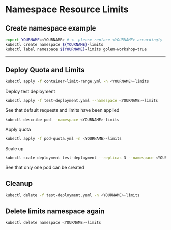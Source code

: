 # Namespace Resource Limits

## Create namespace example

```sh
export YOURNAME=<YOURNAME> # <- please replace <YOURNAME> accordingly
kubectl create namespace ${YOURNAME}-limits
kubectl label namespace ${YOURNAME}-limits golem-workshop=true
```

---

## Deploy Quota and Limits

```sh
kubectl apply -f container-limit-range.yml -n <YOURNAME>-limits
```

Deploy test deployment

```sh
kubectl apply -f test-deployment.yaml --namespace <YOURNAME>-limits
```

See that default requests and limits have been applied

```sh
kubectl describe pod --namespace <YOURNAME>-limits
```

Apply quota

```sh
kubectl apply -f pod-quota.yml -n <YOURNAME>-limits
```

Scale up

```sh
kubectl scale deployment test-deployment --replicas 3 --namespace <YOURNAME>-limits
```

See that only one pod can be created

## Cleanup

```sh
kubectl delete -f test-deployment.yaml -n <YOURNAME>-limits
```

## Delete limits namespace again

```sh
kubectl delete namespace <YOURNAME>-limits
```
